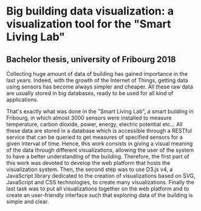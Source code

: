 # Big building data visualization: a visualization tool for the "Smart Living Lab"
## Bachelor thesis, university of Fribourg 2018

Collecting huge amount of data of building has gained importance in the last years. Indeed, with the growth of the Internet of Things, getting data using sensors has become always simpler and cheaper. All these raw data are usually stored in big databases, ready to be used for all kind of applications.

That's exactly what was done in the "Smart Living Lab", a smart building in Fribourg, in which almost 3000 sensors were installed to measure temperature, carbon dioxide, power, energy, electric potential etc... All these data are stored in a database which is accessible through a RESTful service that can be queried to get measures of specified sensors for a given interval of time.
Hence, this work consists in giving a visual meaning of the data through different visualizations, allowing the user of the system to have a better understanding of the building. Therefore, the first part of this work was devoted to develop the web platform that hosts the visualization system. Then, the second step was to use D3.js v4, a JavaScript library dedicated to the creation of visualizations based on SVG, JavaScript and CSS technologies, to create many visualizations.
Finally the last task was to put all visualizations together on the web platform and to create an user-friendly interface such that exploring data of the building is simple and clear.


